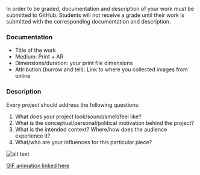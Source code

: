 In order to be graded, documentation and description of your work must be submitted to GitHub. Students will not receive a grade until their work is submitted with the corresponding documentation and description.

### Documentation
* Title of the work
* Medium: Print + AR
* Dimensions/duration: your print file dimensions
* Attribution (burrow and tell): Link to where you collected images from online

### Description
Every project should address the following questions:
1. What does your project look/sound/smell/feel like?
2. What is the conceptual/personal/political motivation behind the project?
3. What is the intended context? Where/how does the audience experience it?
4. What/who are your influences for this particular piece?

![alt text](https://media.giphy.com/media/j2pvE1PRQbPOvGLWpM/giphy.gif)

[GIF animation linked here](https://media.giphy.com/media/j2pvE1PRQbPOvGLWpM/giphy.gif)
